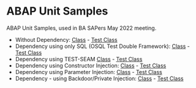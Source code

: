 # ABAP Unit Samples
ABAP Unit Samples, used in BA SAPers May 2022 meeting.

* Without Dependency: [Class](src/ycl_abap_unit_simple.clas.abap) - [Test Class](src/ycl_abap_unit_simple.clas.testclasses.abap) 
* Dependency using only SQL (OSQL Test Double Framework): [Class](src/ycl_abap_unit_sql_dependency.clas.abap) - [Test Class](src/ycl_abap_unit_sql_dependency.clas.testclasses.abap)
* Dependency using TEST-SEAM [Class](src/ycl_abap_unit_depen_test_seam.clas.abap) - [Test Class](src/ycl_abap_unit_depen_test_seam.clas.testclasses.abap)
* Dependency using Constructor Injection: [Class](src/ycl_abap_unit_depen_construc.clas.abap) - [Test Class](src/ycl_abap_unit_depen_construc.clas.testclasses.abap)
* Dependency using Parameter Injection: [Class](src/ycl_abap_unit_depen_param.clas.abap) - [Test Class](src/ycl_abap_unit_depen_param.clas.testclasses.abap)
* Dependency - using Backdoor/Private Injection: [Class](src/ycl_abap_unit_depen_backdoor.clas.abap) - [Test Class](src/ycl_abap_unit_depen_backdoor.clas.testclasses.abap)
